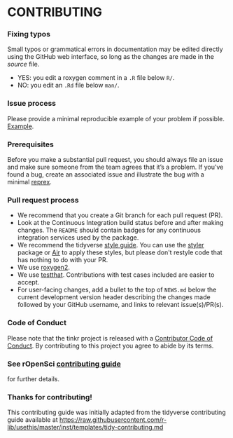 # CONTRIBUTING #

### Fixing typos

Small typos or grammatical errors in documentation may be edited directly using
the GitHub web interface, so long as the changes are made in the _source_ file.

*  YES: you edit a roxygen comment in a `.R` file below `R/`.
*  NO: you edit an `.Rd` file below `man/`.

### Issue process

Please provide a minimal reproducible example of your problem if possible.
[Example](https://github.com/ropensci-review-tools/babelquarto/issues/87).

### Prerequisites

Before you make a substantial pull request, you should always file an issue and
make sure someone from the team agrees that it’s a problem. If you’ve found a
bug, create an associated issue and illustrate the bug with a minimal 
[reprex](https://www.tidyverse.org/help/#reprex).

### Pull request process

*  We recommend that you create a Git branch for each pull request (PR).  
*  Look at the Continuous Integration build status before and after making changes.
The `README` should contain badges for any continuous integration services used
by the package.  
*  We recommend the tidyverse [style guide](http://style.tidyverse.org).
You can use the [styler](https://CRAN.R-project.org/package=styler) package or [Air](https://posit-dev.github.io/air/) to
apply these styles, but please don't restyle code that has nothing to do with 
your PR.  
*  We use [roxygen2](https://roxygen2.r-lib.org/).  
*  We use [testthat](https://testthat.r-lib.org/). Contributions
with test cases included are easier to accept.  
*  For user-facing changes, add a bullet to the top of `NEWS.md` below the
current development version header describing the changes made followed by your
GitHub username, and links to relevant issue(s)/PR(s).

### Code of Conduct

Please note that the tinkr project is released with a
[Contributor Code of Conduct](https://ropensci.org/code-of-conduct/). By contributing to this
project you agree to abide by its terms.

### See rOpenSci [contributing guide](https://ropensci.github.io/dev_guide/contributingguide.html)
for further details.

### Thanks for contributing!

This contributing guide was initially adapted from the tidyverse contributing guide available at https://raw.githubusercontent.com/r-lib/usethis/master/inst/templates/tidy-contributing.md 
